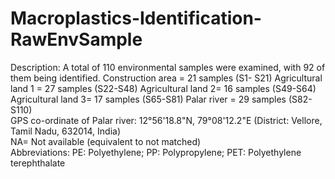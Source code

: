 # Macroplastics-Identification-RawEnvSample
Description:  A total of 110 environmental samples were examined, with 92 of them being identified. 
Construction area = 21 samples (S1- S21)
Agricultural land 1 = 27 samples (S22-S48)
Agricultural land 2= 16 samples (S49-S64) 
Agricultural land 3= 17 samples (S65-S81)
Palar river = 29 samples (S82- S110)       
GPS co-ordinate of Palar river: 12°56'18.8"N, 79°08'12.2"E (District: Vellore, Tamil Nadu, 632014, India)   
NA= Not available (equivalent to not matched)    
Abbreviations: PE: Polyethylene; PP: Polypropylene; PET: Polyethylene terephthalate      
